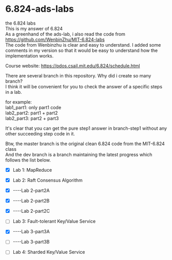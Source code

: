 # 6.824-ads-labs    
   
the 6.824 labs  
This is my answer of 6.824  
As a greenhand of the ads-lab, i also read the code from https://github.com/WenbinZhu/MIT-6.824-labs     
The code from Wenbinzhu is clear and easy to understand.
I added some comments in my version so that it would be easy to understand how the implementation works.    

Course website: https://pdos.csail.mit.edu/6.824/schedule.html  

There are several branch in this repository. Why did i create so many branch?   
I think it will be convenient for you to check the answer of a specific steps in a lab.  
  
for example:  
    lab1_part1: only part1 code  
    lab2_part2: part1 + part2  
    lab2_part3: part2 + part3  
      
It's clear that you can get the pure step1 answer in branch-step1 without any other succeeding step code in it.  

Btw, the master branch is the original clean 6.824 code from the MIT-6.824 class  
And the dev branch is a branch maintaining the latest progress which follows the list below.  

- [x] Lab 1: MapReduce

- [x] Lab 2: Raft Consensus Algorithm
- [x] ----Lab 2-part2A
- [x] ----Lab 2-part2B
- [x] ----Lab 2-part2C

- [ ] Lab 3: Fault-tolerant Key/Value Service
- [x] ----Lab 3-part3A
- [ ] ----Lab 3-part3B

- [ ] Lab 4: Sharded Key/Value Service
